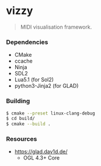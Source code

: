 # vizzy
> MIDI visualisation framework.

### Dependencies
- CMake
- ccache
- Ninja
- SDL2
- Lua5.1 (for Sol2)
- python3-Jinja2 (for GLAD)

### Building
```sh
$ cmake --preset linux-clang-debug
$ cd build/
$ cmake --build .
```

### Resources
- https://glad.dav1d.de/
  - OGL 4.3+ Core

